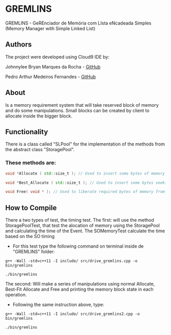 # GREMLINS
GREMLINS - GeREnciador de Memória com LIsta eNcadeada Simples (Memory Manager with Simple Linked List)

## Authors
The project were developed using Cloud9 IDE by:

 Johnnylee Bryan Marques da Rocha - [GitHub](https://github.com/kfjohnny2)
 
 Pedro Arthur Medeiros Fernandes - [GitHub](https://github.com/pedroarthur-mf)

## About
Is a memory requirement system that will take reserved block of memory and do some manipulations. Small blocks can be created by client to allocate inside the bigger block.

## Functionality
There is a class called "SLPool" for the implementation of the methods from the abstract class "StoragePool".

### These methods are:

```cpp
void *Allocate ( std::size_t ); // Used to insert some bytes of memory inside the bigger block;

void *Best_Allocate ( std::size_t ); // Used to insert some bytes seeking for the nearest empty block for best time improvement;

void Free( void * ); // Used to liberate required bytes of memory from the bigger block;
```


## How to Compile
There a two types of test, the timing test. The first: will use the method StoragePoolTest, that test the alocation of memory using the StoragePool and calculating the time of the Event. The SOMemoryTest calculate the time based on the SO timing
- For this test type the following command on terminal inside de "GREMLINS" folder:
```shell
g++ -Wall -std=c++11 -I include/ src/drive_gremlins.cpp -o bin/gremlins

./bin/gremlins
```

The second: Will make a series of manipulations using normal Allocate, Best-Fit Allocate and Free and printing the memory block state in each operation.
- Following the same instruction above, type:
```shell
g++ -Wall -std=c++11 -I include/ src/drive_gremlins2.cpp -o bin/gremlins

./bin/gremlins
```

